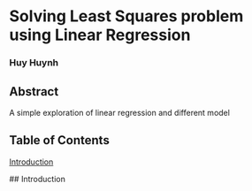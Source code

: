# Solving Least Squares problem using Linear Regression
### Huy Huynh

## Abstract
A simple exploration of linear regression and different model 

## Table of Contents
[Introduction](#Introduction)

<a name="Introduction"/>
## Introduction
